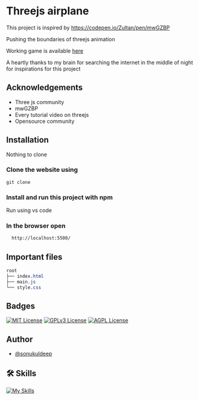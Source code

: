 
# Threejs airplane

This project is inspired by https://codepen.io/Zultan/pen/mwGZBP

Pushing the boundaries of threejs animation

Working game is available [here](https://weirdgames.netlify.app/)

A heartly thanks to my brain for searching the internet in the middle of night for inspirations for this project

## Acknowledgements

 - Three js community
 - mwGZBP
 - Every tutorial video on threejs
 - Opensource community


## Installation

Nothing to clone

### Clone the website using
```npm
git clone 
```

### Install and run this project with npm

Run using vs code

### In the browser open

```bash
  http://localhost:5500/
```

## Important files
```css
root
├── index.html
├── main.js
└── style.css
```

## Badges

[![MIT License](https://img.shields.io/badge/License-MIT-green.svg)](https://choosealicense.com/licenses/mit/) 
[![GPLv3 License](https://img.shields.io/badge/License-GPL%20v3-yellow.svg)](https://opensource.org/licenses/)
[![AGPL License](https://img.shields.io/badge/license-AGPL-blue.svg)](http://www.gnu.org/licenses/agpl-3.0)


## Author
- [@sonukuldeep](https://www.github.com/sonukuldeep)


## 🛠 Skills

[![My Skills](https://skillicons.dev/icons?i=js,ts,html,css,tailwind,sass,nodejs,react,nextjs,svelte,vue,flask,rust,python,php,solidity,mongodb,mysql,prisma,figma,threejs,unity,godot,dart,flutter)](https://github.com/sonukuldeep)